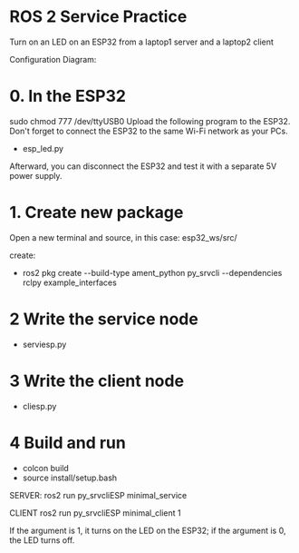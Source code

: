 # ROS 2 Service Practice

Turn on an LED on an ESP32 from a laptop1 server and a laptop2 client

Configuration Diagram:


# 0. In the ESP32 
sudo chmod 777 /dev/ttyUSB0 
Upload the following program to the ESP32. Don't forget to connect the ESP32 to the same Wi-Fi network as your PCs.
- esp_led.py

Afterward, you can disconnect the ESP32 and test it with a separate 5V power supply.

# 1. Create new package
Open a new terminal and source, in this case: esp32_ws/src/

create:
- ros2 pkg create --build-type ament_python py_srvcli --dependencies rclpy example_interfaces

# 2 Write the service node

- serviesp.py

# 3 Write the client node

- cliesp.py

# 4 Build and run
- colcon build
- source install/setup.bash

SERVER:
	ros2 run py_srvcliESP minimal_service 

CLIENT
	ros2 run py_srvcliESP minimal_client 1

If the argument is 1, it turns on the LED on the ESP32; if the argument is 0, the LED turns off.

